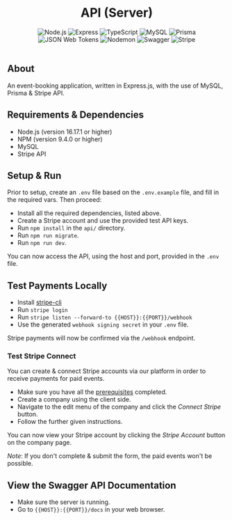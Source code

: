 <head>
    <div align="center">
        <h1 align="center">API (Server)</h1>
    </div>
</head>

<div align="center">
  <img alt="Node.js" src="https://img.shields.io/badge/-Node.js-339933.svg?style=for-the-badge&logo=node.js&logoColor=white" />
  <img alt="Express" src="https://img.shields.io/badge/-Express-000000.svg?style=for-the-badge&logo=express&logoColor=white" />
  <img alt="TypeScript" src="https://img.shields.io/badge/-TypeScript-3178C6.svg?style=for-the-badge&logo=TypeScript&logoColor=white" />
  <img alt="MySQL" src="https://img.shields.io/badge/-MySQL-4479A1.svg?style=for-the-badge&logo=mysql&logoColor=white" />
  <img alt="Prisma" src="https://img.shields.io/badge/-Prisma-2D3748.svg?style=for-the-badge&logo=prisma&logoColor=white" />
  <img alt="JSON Web Tokens" src="https://img.shields.io/badge/-JWT-000000.svg?style=for-the-badge&logo=JSONWebTokens&logoColor=white" />
  <img alt="Nodemon" src="https://img.shields.io/badge/-Nodemon-76D04B.svg?style=for-the-badge&logo=nodemon&logoColor=white" />
  <img alt="Swagger" src="https://img.shields.io/badge/-Swagger-85EA2D.svg?style=for-the-badge&logo=Swagger&logoColor=black" />
  <img alt="Stripe" src="https://img.shields.io/badge/-Stripe-008CDD.svg?style=for-the-badge&logo=Stripe&logoColor=white" />
</div>

</br>

## About

An event-booking application, written in Express.js, with the use of MySQL, Prisma & Stripe API.

## Requirements & Dependencies

- Node.js (version 16.17.1 or higher)
- NPM (version 9.4.0 or higher)
- MySQL
- Stripe API

## Setup & Run

Prior to setup, create an `.env` file based on the `.env.example` file, and fill in the required vars.
Then proceed:

- Install all the required dependencies, listed above.
- Create a Stripe account and use the provided test API keys.
- Run `npm install` in the `api/` directory.
- Run `npm run migrate`.
- Run `npm run dev`.

You can now access the API, using the host and port, provided in the `.env` file.

## Test Payments Locally

- Install [stripe-cli](https://stripe.com/docs/stripe-cli)
- Run `stripe login`
- Run `stripe listen --forward-to {{HOST}}:{{PORT}}/webhook`
- Use the generated `webhook signing secret` in your `.env` file.

Stripe payments will now be confirmed via the `/webhook` endpoint.

### Test Stripe Connect

You can create & connect Stripe accounts via our platform in order to receive payments for paid events.

- Make sure you have all the [prerequisites](https://stripe.com/docs/connect/collect-then-transfer-guide) completed.
- Create a company using the client side.
- Navigate to the edit menu of the company and click the _Connect Stripe_ button.
- Follow the further given instructions.

You can now view your Stripe account by clicking the _Stripe Account_ button on the company page.

_Note_: If you don't complete & submit the form, the paid events won't be possible.

## View the Swagger API Documentation

- Make sure the server is running.
- Go to `{{HOST}}:{{PORT}}/docs` in your web browser.
